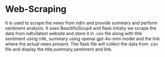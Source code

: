 # Web-Scraping
It is used to scrape the news from ndtv and provide summary and perform sentiment analysis.
It uses BeautifulSoup4 and flask.Intially we scrape the data from ndtv/latest website and store it in .csv file along with title sentiment using nltk, summary using openai gpt-4o-mini model and the link where the actual news present.
The flask file will collect the data from .csv file and display the title,summary,sentiment and link.
